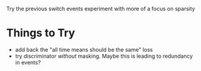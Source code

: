 Try the previous switch events experiment with more of a focus on sparsity

# Things to Try

- add back the "all time means should be the same" loss
- try discriminator _without_ masking.  Maybe this is leading to redundancy in events?